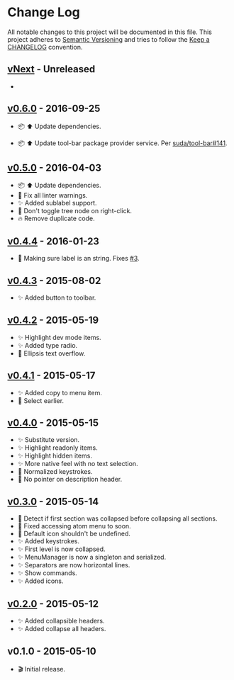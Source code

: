 # Change Log

All notable changes to this project will be documented in this file.
This project adheres to [Semantic Versioning](http://semver.org/) and
tries to follow the [Keep a CHANGELOG](http://keepachangelog.com) convention.

## [vNext](https://github.com/suda/tool-bar/compare/v0.6.0...master) - Unreleased

*   

## [v0.6.0](https://github.com/suda/tool-bar/compare/v0.5.0...v0.6.0) - 2016-09-25

*   :package: :arrow_up: Update dependencies.

*   :package: :arrow_up: Update tool-bar package provider service.
Per [suda/tool-bar#141][].

## [v0.5.0](https://github.com/suda/tool-bar/compare/v0.4.4...v0.5.0) - 2016-04-03

*   :package: :arrow_up: Update dependencies.
*   :shirt: Fix all linter warnings.
*   :sparkles: Added sublabel support.
*   :bug: Don't toggle tree node on right-click.
*   :fire: Remove duplicate code.

## [v0.4.4](https://github.com/suda/tool-bar/compare/v0.4.3...v0.4.4) - 2016-01-23

*   :bug: Making sure label is an string. Fixes [#3][].

## [v0.4.3](https://github.com/suda/tool-bar/compare/v0.4.2...v0.4.3) - 2015-08-02

*   :sparkles: Added button to toolbar.

## [v0.4.2](https://github.com/suda/tool-bar/compare/v0.4.1...v0.4.2) - 2015-05-19

*   :sparkles: Highlight dev mode items.
*   :sparkles: Added type radio.
*   :art: Ellipsis text overflow.

## [v0.4.1](https://github.com/suda/tool-bar/compare/v0.4.0...v0.4.1) - 2015-05-17

*   :sparkles: Added copy to menu item.
*   :bug: Select earlier.

## [v0.4.0](https://github.com/suda/tool-bar/compare/v0.3.0...v0.4.0) - 2015-05-15

*   :sparkles: Substitute version.
*   :sparkles: Highlight readonly items.
*   :sparkles: Highlight hidden items.
*   :sparkles: More native feel with no text selection.
*   :art: Normalized keystrokes.
*   :art: No pointer on description header.

## [v0.3.0](https://github.com/suda/tool-bar/compare/v0.2.0...v0.3.0) - 2015-05-14

*   :bug: Detect if first section was collapsed before collapsing all sections.
*   :bug: Fixed accessing atom menu to soon.
*   :bug: Default icon shouldn't be undefined.
*   :sparkles: Added keystrokes.
*   :sparkles: First level is now collapsed.
*   :sparkles: MenuManager is now a singleton and serialized.
*   :sparkles: Separators are now horizontal lines.
*   :sparkles: Show commands.
*   :sparkles: Added icons.

## [v0.2.0](https://github.com/suda/tool-bar/compare/v0.1.0...v0.2.0) - 2015-05-12

*   :sparkles: Added collapsible headers.
*   :sparkles: Added collapse all headers.

## v0.1.0 - 2015-05-10

*   :clapper: Initial release.

[suda/tool-bar#141]: https://github.com/suda/tool-bar/issues/141
[#3]: https://github.com/jerone/menu-manager/issues/3
